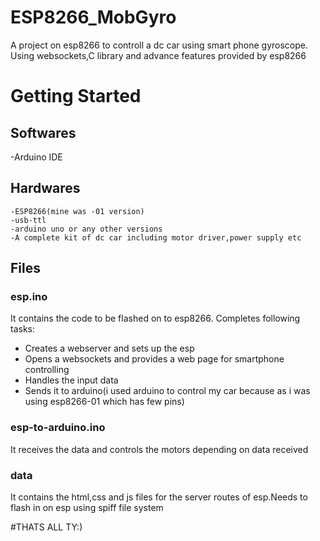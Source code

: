 # ESP8266_MobGyro
A project on esp8266 to controll a dc car using smart phone gyroscope. Using websockets,C library and advance features provided by esp8266
# Getting Started
## Softwares
  -Arduino IDE
## Hardwares
    -ESP8266(mine was -01 version)
    -usb-ttl
    -arduino uno or any other versions
    -A complete kit of dc car including motor driver,power supply etc
## Files
### esp.ino
It contains the code to be flashed on to esp8266.
Completes following tasks:
- Creates a webserver and sets up the esp
- Opens a websockets and provides a web page for smartphone controlling
- Handles the input data
- Sends it to arduino(i used arduino to control my car because as i was using esp8266-01 which has few pins)
### esp-to-arduino.ino
It receives the data and controls the motors depending on data received
### data
It contains the html,css and js files for the server routes of esp.Needs to flash in on esp using spiff file system

#THATS ALL TY:)

      
